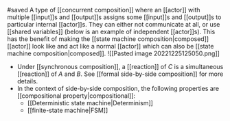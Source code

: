 #saved
A type of [[concurrent composition]] where an [[actor]] with multiple [[input]]s and [[output]]s assigns some [[input]]s and [[output]]s to particular internal [[actor]]s. They can either not communicate at all, or use [[shared variables]] (below is an example of independent [[actor]]s). This has the benefit of making the [[state machine composition|composed]] [[actor]] look like and act like a normal [[actor]] which can also be [[state machine composition|composed]].
![[Pasted image 20221225125050.png]]
* Under [[synchronous composition]], a [[reaction]] of $C$ is a simultaneous [[reaction]] of $A$ and $B$. See [[formal side-by-side composition]] for more details.
* In the context of side-by-side composition, the following properties are [[compositional property|compositional]]:
	* [[Deterministic state machine|Determinism]]
	* [[finite-state machine|FSM]]